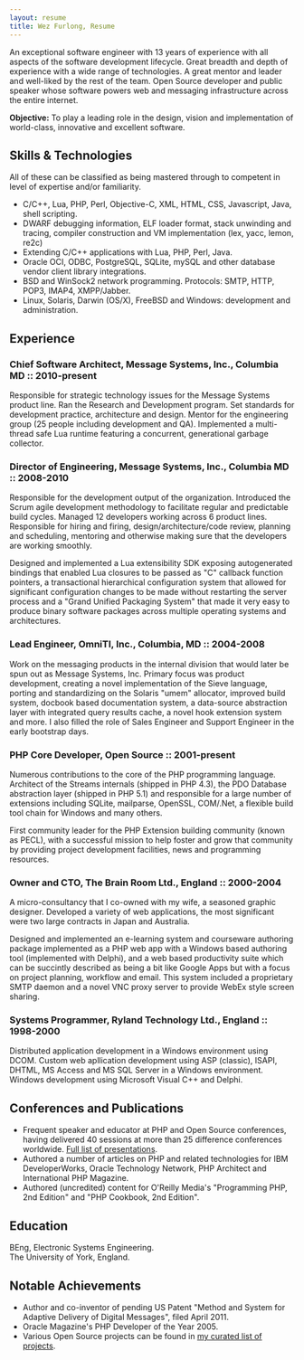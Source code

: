 ```yaml
---
layout: resume
title: Wez Furlong, Resume
---
```


An exceptional software engineer with 13 years of experience with all
aspects of the software development lifecycle.  Great breadth and depth
of experience with a wide range of technologies.  A great mentor and
leader and well-liked by the rest of the team.  Open Source developer
and public speaker whose software powers web and messaging
infrastructure across the entire internet.

**Objective:** To play a leading role in the design, vision and
implementation of world-class, innovative and excellent software.

## Skills & Technologies

All of these can be classified as being mastered through to competent in
level of expertise and/or familiarity.

 * C/C++, Lua, PHP, Perl, Objective-C, XML, HTML, CSS, Javascript, Java,
   shell scripting.
 * DWARF debugging information, ELF loader format, stack unwinding and
   tracing, compiler construction and VM implementation (lex, yacc, lemon, re2c)
 * Extending C/C++ applications with Lua, PHP, Perl, Java.
 * Oracle OCI, ODBC, PostgreSQL, SQLite, mySQL and other database vendor client
   library integrations.
 * BSD and WinSock2 network programming. Protocols: SMTP, HTTP, POP3, IMAP4,
   XMPP/Jabber.
 * Linux, Solaris, Darwin (OS/X), FreeBSD and Windows: development and
   administration.

## Experience

### Chief Software Architect, Message Systems, Inc., Columbia MD :: 2010-present

Responsible for strategic technology issues for the Message Systems
product line.  Ran the Research and Development program.  Set standards
for development practice, architecture and design.  Mentor for the
engineering group (25 people including development and QA).  Implemented
a multi-thread safe Lua runtime featuring a concurrent, generational
garbage collector.

### Director of Engineering, Message Systems, Inc., Columbia MD :: 2008-2010

Responsible for the development output of the organization.  Introduced
the Scrum agile development methodology to facilitate regular and
predictable build cycles.  Managed 12 developers working across 6
product lines.  Responsible for hiring and firing,
design/architecture/code review, planning and scheduling, mentoring and
otherwise making sure that the developers are working smoothly.

Designed and implemented a Lua extensibility SDK exposing autogenerated
bindings that enabled Lua closures to be passed as "C" callback function
pointers, a transactional hierarchical configuration system that allowed
for significant configuration changes to be made without restarting the
server process and a "Grand Unified Packaging System" that made it
very easy to produce binary software packages across multiple
operating systems and architectures.

### Lead Engineer, OmniTI, Inc., Columbia, MD :: 2004-2008

Work on the messaging products in the internal division that would later
be spun out as Message Systems, Inc.  Primary focus was product
development, creating a novel implementation of the Sieve language,
porting and standardizing on the Solaris "umem" allocator, improved
build system, docbook based documentation system, a data-source
abstraction layer with integrated query results cache, a novel hook
extension system and more.  I also filled the role of Sales Engineer and
Support Engineer in the early bootstrap days.

### PHP Core Developer, Open Source :: 2001-present

Numerous contributions to the core of the PHP programming language.
Architect of the Streams internals (shipped in PHP 4.3), the PDO
Database abstraction layer (shipped in PHP 5.1) and responsible for a
large number of extensions including SQLite, mailparse, OpenSSL,
COM/.Net, a flexible build tool chain for Windows and many others.

First community leader for the PHP Extension building community (known
as PECL), with a successful mission to help foster and grow that
community by providing project development facilities, news and
programming resources.


### Owner and CTO, The Brain Room Ltd., England :: 2000-2004

A micro-consultancy that I co-owned with my wife, a seasoned graphic
designer.  Developed a variety of web applications, the most significant
were two large contracts in Japan and Australia.

Designed and implemented an e-learning system and courseware authoring
package implemented as a PHP web app with a Windows based authoring tool
(implemented with Delphi), and a web based productivity suite which can
be succintly described as being a bit like Google Apps but with a focus
on project planning, workflow and email.  This system included a
proprietary SMTP daemon and a novel VNC proxy server to provide WebEx
style screen sharing.

### Systems Programmer, Ryland Technology Ltd., England :: 1998-2000

Distributed application development in a Windows environment using DCOM.
Custom web apllication development using ASP (classic), ISAPI, DHTML, MS
Access and MS SQL Server in a Windows environment.
Windows development using Microsoft Visual C++ and Delphi.

## Conferences and Publications

 * Frequent speaker and educator at PHP and Open Source conferences, having
   delivered 40 sessions at more than 25 difference conferences worldwide.
   [Full list of presentations](http://wezfurlong.org/publications/).
 * Authored a number of articles on PHP and related technologies for IBM
   DeveloperWorks, Oracle Technology Network, PHP Architect and International
   PHP Magazine.
 * Authored (uncredited) content for O'Reilly Media's "Programming PHP, 2nd
   Edition" and "PHP Cookbook, 2nd Edition".

## Education

BEng, Electronic Systems Engineering.  
The University of York, England.

## Notable Achievements

 * Author and co-inventor of pending US Patent "Method and System for
   Adaptive Delivery of Digital Messages", filed April 2011.
 * Oracle Magazine's PHP Developer of the Year 2005.
 * Various Open Source projects can be found in
   [my curated list of projects](http://wezfurlong.org/projects).

